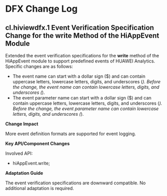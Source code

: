 # DFX Change Log

## cl.hiviewdfx.1 Event Verification Specification Change for the write Method of the HiAppEvent Module

Extended the event verification specifications for the **write** method of the HiAppEvent module to support predefined events of HUAWEI Analytics. Specific changes are as follows:

  - The event name can start with a dollar sign ($) and can contain uppercase letters, lowercase letters, digits, and underscores (_). Before the change, the event name can contain lowercase letters, digits, and underscores (_).
  - The event parameter name can start with a dollar sign ($) and can contain uppercase letters, lowercase letters, digits, and underscores (_). Before the change, the event parameter name can contain lowercase letters, digits, and underscores (_).

**Change Impact**

More event definition formats are supported for event logging.

**Key API/Component Changes**

Involved API:

  - hiAppEvent.write;

**Adaptation Guide**

The event verification specifications are downward compatible. No additional adaptation is required.
